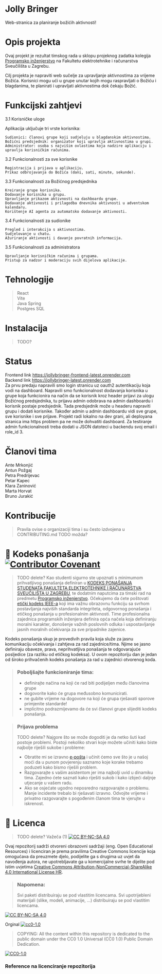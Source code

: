 # Jolly Bringer

Web-stranica za planiranje božićih aktivnosti!

# Opis projekta
Ovaj projekt je rezultat timskog rada u sklopu projeknog zadatka kolegija [Programsko inženjerstvo](https://www.fer.unizg.hr/predmet/proinz) na Fakultetu elektrotehnike i računarstva Sveučilišta u Zagrebu. 

Cilj projekta je napraviti web sučelje za upravljanje aktivnostima za vrijeme Božića. Korisnici mogu ući u grupe unutar kojih mogu raspravljati o Božiću i blagdanima, te planirati i upravljati aktivnostima dok čekaju Božić.


# Funkcijski zahtjevi
3.1 Korisničke uloge

Aplikacija uključuje tri vrste korisnika:

    Sudionici: članovi grupe koji sudjeluju u blagdanskim aktivnostima.
    Božićni predsjednik: organizator koji upravlja aktivnostima u grupi.
    Administrator: osoba s najvišim ovlastima koja nadzire aplikaciju i upravlja korisničkim računima.

3.2 Funkcionalnosti za sve korisnike

    Registracija i prijava u aplikaciju.
    Prikaz odbrojavanja do Božića (dani, sati, minute, sekunde).

3.3 Funkcionalnosti za Božićnog predsjednika

    Kreiranje grupe korisnika.
    Dodavanje korisnika u grupu.
    Upravljanje prikazom aktivnosti na dashboardu grupe.
    Dodavanje aktivnosti i prilagodba dnevnika aktivnosti u adventskom kalendaru.
    Korištenje AI agenta za automatsko dodavanje aktivnosti.

3.4 Funkcionalnosti za sudionike

    Pregled i interakcija s aktivnostima.
    Sudjelovanje u chatu.
    Ažuriranje aktivnosti i davanje povratnih informacija.

3.5 Funkcionalnosti za administratora

    Upravljanje korisničkim računima i grupama.
    Pristup za nadzor i moderaciju svih dijelova aplikacije.



# Tehnologije
> React  
> Vite    
> Java Spring  
> Postgres SQL
 
# Instalacija
>TODO?

# Status
Frontend link https://jollybringer-frontend-latest.onrender.com  
Backend link https://jollybringer-latest.onrender.com  
Za prvu predaju napravili smo login stranicu uz oauth2 autentikaciju koja vodi na dashboard. Napravili smo funkcionalnost dodavanja korisnika u grupe koja funkcionira na način da se korisnik kroz header prijavi za ulogu Božićnog predsjednika, tu prijavu admin odobrava na admin dashboardu i korisnik postaje predsjednik. Tada predsjednik može u headeru napraviti grupu i dodati korisnike. Također admin u admin dashboardu vidi sve grupe, sve korisnike i sve prijave. Projekt radi lokalno na dev grani, ali deployana stranica ima https problem pa ne može dohvatiti dashboard. Za testiranje admin funkcionalnosti treba dodati u JSON datoteci u backendu svoj email i role_id 3.


# Članovi tima 
Ante Mrkonjić  
Antun Požgaj  
Petra Predrijevac  
Petar Kapec  
Klara Zaninović  
Marta Horvat  
Bruno Jurakić  

# Kontribucije
>Pravila ovise o organizaciji tima i su često izdvojena u CONTRIBUTING.md
> TODO možda?


# 📝 Kodeks ponašanja [![Contributor Covenant](https://img.shields.io/badge/Contributor%20Covenant-2.1-4baaaa.svg)](CODE_OF_CONDUCT.md)
>TODO delete?
Kao studenti sigurno ste upoznati s minimumom prihvatljivog ponašanja definiran u [KODEKS PONAŠANJA STUDENATA FAKULTETA ELEKTROTEHNIKE I RAČUNARSTVA SVEUČILIŠTA U ZAGREBU](https://www.fer.hr/_download/repository/Kodeks_ponasanja_studenata_FER-a_procisceni_tekst_2016%5B1%5D.pdf), te dodatnim naputcima za timski rad na predmetu [Programsko inženjerstvo](https://wwww.fer.hr).
Očekujemo da ćete poštovati [etički kodeks IEEE-a](https://www.ieee.org/about/corporate/governance/p7-8.html) koji ima važnu obrazovnu funkciju sa svrhom postavljanja najviših standarda integriteta, odgovornog ponašanja i etičkog ponašanja u profesionalnim aktivnosti. Time profesionalna zajednica programskih inženjera definira opća načela koja definiranju  moralni karakter, donošenje važnih poslovnih odluka i uspostavljanje jasnih moralnih očekivanja za sve pripadnike zajenice.

Kodeks ponašanja skup je provedivih pravila koja služe za jasnu komunikaciju očekivanja i zahtjeva za rad zajednice/tima. Njime se jasno definiraju obaveze, prava, neprihvatljiva ponašanja te  odgovarajuće posljedice (za razliku od etičkog kodeksa). U ovom repozitoriju dan je jedan od široko prihvačenih kodeks ponašanja za rad u zajednici otvorenog koda.
>### Poboljšajte funkcioniranje tima:
>* definirajte načina na koji će rad biti podijeljen među članovima grupe
>* dogovorite kako će grupa međusobno komunicirati.
>* ne gubite vrijeme na dogovore na koji će grupa rješavati sporove primjenite standarde!
>* implicitno podrazmijevamo da će svi članovi grupe slijediti kodeks ponašanja.
 
>###  Prijava problema
>TODO delete?
>Najgore što se može dogoditi je da netko šuti kad postoje problemi. Postoji nekoliko stvari koje možete učiniti kako biste najbolje riješili sukobe i probleme:
>* Obratite mi se izravno [e-pošta](mailto:vlado.sruk@fer.hr) i  učinit ćemo sve što je u našoj moći da u punom povjerenju saznamo koje korake trebamo poduzeti kako bismo riješili problem.
>* Razgovarajte s vašim asistentom jer ima najbolji uvid u dinamiku tima. Zajedno ćete saznati kako riješiti sukob i kako izbjeći daljnje utjecanje u vašem radu.
>* Ako se osjećate ugodno neposredno razgovarajte o problemu. Manje incidente trebalo bi rješavati izravno. Odvojite vrijeme i privatno razgovarajte s pogođenim članom tima te vjerujte u iskrenost.

# 📝 Licenca
>TODO delete?
Važeča (1)
[![CC BY-NC-SA 4.0][cc-by-nc-sa-shield]][cc-by-nc-sa]

Ovaj repozitorij sadrži otvoreni obrazovni sadržaji (eng. Open Educational Resources)  i licenciran je prema pravilima Creative Commons licencije koja omogućava da preuzmete djelo, podijelite ga s drugima uz 
uvjet da navođenja autora, ne upotrebljavate ga u komercijalne svrhe te dijelite pod istim uvjetima [Creative Commons Attribution-NonCommercial-ShareAlike 4.0 International License HR][cc-by-nc-sa].
>
> ### Napomena:
>
> Svi paketi distribuiraju se pod vlastitim licencama.
> Svi upotrijebleni materijali  (slike, modeli, animacije, ...) distribuiraju se pod vlastitim licencama.

[![CC BY-NC-SA 4.0][cc-by-nc-sa-image]][cc-by-nc-sa]

[cc-by-nc-sa]: https://creativecommons.org/licenses/by-nc/4.0/deed.hr 
[cc-by-nc-sa-image]: https://licensebuttons.net/l/by-nc-sa/4.0/88x31.png
[cc-by-nc-sa-shield]: https://img.shields.io/badge/License-CC%20BY--NC--SA%204.0-lightgrey.svg

Orginal [![cc0-1.0][cc0-1.0-shield]][cc0-1.0]
>
>COPYING: All the content within this repository is dedicated to the public domain under the CC0 1.0 Universal (CC0 1.0) Public Domain Dedication.
>
[![CC0-1.0][cc0-1.0-image]][cc0-1.0]

[cc0-1.0]: https://creativecommons.org/licenses/by/1.0/deed.en
[cc0-1.0-image]: https://licensebuttons.net/l/by/1.0/88x31.png
[cc0-1.0-shield]: https://img.shields.io/badge/License-CC0--1.0-lightgrey.svg

### Reference na licenciranje repozitorija

